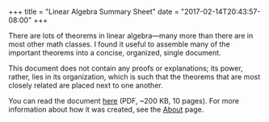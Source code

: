 +++
title = "Linear Algebra Summary Sheet"
date = "2017-02-14T20:43:57-08:00"
+++

There are lots of theorems in linear algebra—many more than there are
in most other math classes. I found it useful to assemble many of the
important theorems into a concise, organized, single document.

This document does not contain any proofs or explanations; its power,
rather, lies in its organization, which is such that the theorems that
are most closely related are placed next to one another.

You can read the document [here] (PDF, ~200 KB, 10 pages). For more
information about how it was created, see the [About] page.

[here]: /files/LinearAlgebraSummarySheet.pdf
[about]: /articles/about-this-site
